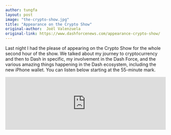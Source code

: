 ```yaml
---
author: tungfa
layout: post
image: "the-crypto-show.jpg"
title: "Appearance on the Crypto Show"
original-author:  Joël Valenzuela
original-link: https://www.dashforcenews.com/appearance-crypto-show/
---
```


Last night I had the please of appearing on the Crypto Show for the whole second hour of the show. We talked about my journey to cryptocurrency and then to Dash in specific, my involvement in the Dash Force, and the various amazing things happening in the Dash ecosystem, including the new iPhone wallet. You can listen below starting at the 55-minute mark.

<iframe width="100%" height="166" scrolling="no" frameborder="no" src="https://w.soundcloud.com/player/?url=https%3A//api.soundcloud.com/tracks/333990933&amp;color=ff5500"></iframe>
